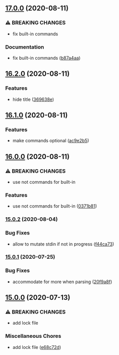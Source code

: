 ## [17.0.0](https://github.com/ndabAP/vue-command/compare/v16.2.0...v17.0.0) (2020-08-11)


### ⚠ BREAKING CHANGES

* fix built-in commands

### Documentation

* fix built-in commands ([b87a4aa](https://github.com/ndabAP/vue-command/commit/b87a4aa88a8ad85cf6b8e71f2575ff3f7a2e5c74))

## [16.2.0](https://github.com/ndabAP/vue-command/compare/v16.1.0...v16.2.0) (2020-08-11)


### Features

* hide title ([369638e](https://github.com/ndabAP/vue-command/commit/369638e24ae74d5da2823f861ccfee4cb336bdf6))

## [16.1.0](https://github.com/ndabAP/vue-command/compare/v16.0.0...v16.1.0) (2020-08-11)


### Features

* make commands optional ([ac9e2b5](https://github.com/ndabAP/vue-command/commit/ac9e2b54b9a540b1919520461c3bdec7bd2171d2))

## [16.0.0](https://github.com/ndabAP/vue-command/compare/v15.0.2...v16.0.0) (2020-08-11)


### ⚠ BREAKING CHANGES

* use not commands for built-in

### Features

* use not commands for built-in ([0371b81](https://github.com/ndabAP/vue-command/commit/0371b81a36d8c8beddceffdd55226372dc4b81ab))

### [15.0.2](https://github.com/ndabAP/vue-command/compare/v15.0.1...v15.0.2) (2020-08-04)


### Bug Fixes

* allow to mutate stdin if not in progress ([f44ca73](https://github.com/ndabAP/vue-command/commit/f44ca73fe7d9c53eef173d66361a0bb519ff72bb))

### [15.0.1](https://github.com/ndabAP/vue-command/compare/v15.0.0...v15.0.1) (2020-07-25)


### Bug Fixes

* accommodate for more when parsing ([20f9a8f](https://github.com/ndabAP/vue-command/commit/20f9a8fe7a36f8037edaf3a388354594c2d64e3a))

## [15.0.0](https://github.com/ndabAP/vue-command/compare/v14.0.0...v15.0.0) (2020-07-13)


### ⚠ BREAKING CHANGES

* add lock file

### Miscellaneous Chores

* add lock file ([e68c72d](https://github.com/ndabAP/vue-command/commit/e68c72d63a31c8127461d6403a17a2b0520e3422))
